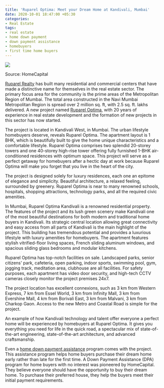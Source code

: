 ```yaml
---
title: 'Ruparel Optima: Meet your Dream Home at Kandivali, Mumbai'
date: 2020-10-01 18:47:00 +05:30
categories:
- Real Estate
tags:
- real estate
- home down payment
- down payment assistance
- homebuyers
- first time home buyers
---
```


**[![](https://lh4.googleusercontent.com/s-Ot-CCbl3VWuK80moC_j2udm-BxszsiEBFiLLmoXMLRjDEKD7uygVFN14na4gkir0dY_A6hxB8kgsPvOB5Y0mDrpdQeYi0fzb_L8VzRZGaZ2-J5B8buk4Gv421jl15BG0J-tvBP)](https://homecapital.in/property/317/Ruparel-Optima-1-BHK)**

Source: HomeCapital

[Ruparel Realty](https://homecapital.in/offering/developer/ruparel-realty) has built many residential and commercial centers that have made a distinctive name for themselves in the real estate sector. The primary focus area for the community is the prime areas of the Metropolitan Region of Mumbai. The total area constructed in the Navi Mumbai Metropolitan Region is spread over 2 million sq. ft, with 2.5 sq. ft. lakhs delivered. A new project named [Ruparel Optima](https://homecapital.in/property/317/ruparel-optima-1-bhk), with 20 years of experience in real estate development and the formation of new projects in this sector has now started.

The project is located in Kandivali West, in Mumbai. The urban lifestyle homebuyers deserve, reveals Ruparel Optima. The apartment layout is 1 BHK, which is beautifully built to give the home unique characteristics and a comfortable lifestyle. Ruparel Optima comprises two splendid 20-storey towers and one 40-storey high-rise tower offering fully furnished 1-BHK air-conditioned residences with optimum space. This project will serve as a perfect getaway for homebuyers after a hectic day at work because Ruparel Optima will make you forget that you live in the heart of the city.

The project is designed solely for luxury residences, each one an epitome of elegance and simplicity. Beautiful architecture, a relaxed feeling, surrounded by greenery. Ruparel Optima is near to many renowned schools, hospitals, shopping attractions, technology parks, and all the required civic amenities.

In Mumbai, Ruparel Optima Kandivali is a renowned residential property. The features of the project and its lush green scenery make Kandivali one of the most beautiful destinations for both modern and traditional home buyers in Kandivali. Its strategic central location allowing great connectivity and easy access from all parts of Kandivali is the main highlight of the project. This building has tremendous potential and provides a luxurious lifestyle with luxury amenities for homebuyers. The apartment features stylish vitrified-floor living spaces, French sliding aluminum windows, and spacious sliding glass bedrooms and modular kitchens.

Ruparel Optima has top-notch facilities on sale. Landscaped parks, senior citizens' park, cafeteria, open parking, indoor sports, swimming pool, gym, jogging track, meditation area, clubhouse are all facilities. For safety purposes, each apartment has video door security, and high-tech CCTV cameras closely monitor the project premises 24x7.

The project location has excellent connexions, such as 3 km from Western Express, 7 km from Essel World, 3 km from Infinity Mall, 3 km from Evershine Mall, 4 km from Borivali East, 3 km from Malvani, 3 km from Charkop Gaon. Access to the new Metro and Coastal Road is simple for the project.

An example of how Kandivali technology and talent offer everyone a perfect home will be experienced by homebuyers at Ruparel Optima. It gives you everything you need for life in the quick road, a spectacular mix of state-of-the-art engineering, state-of-the-art architecture, and advanced craftsmanship.

Even a [home down payment assistance](https://homecapital.in/) program comes with the project. This assistance program helps home buyers purchase their dream home early rather than late for the first time. A Down Payment Assistance (DPA) program for home buyers with no interest was pioneered by HomeCapital. They believe everyone should have the opportunity to buy their dream home. To purchase their preferred house, they help the buyers meet their initial payment requirements.
